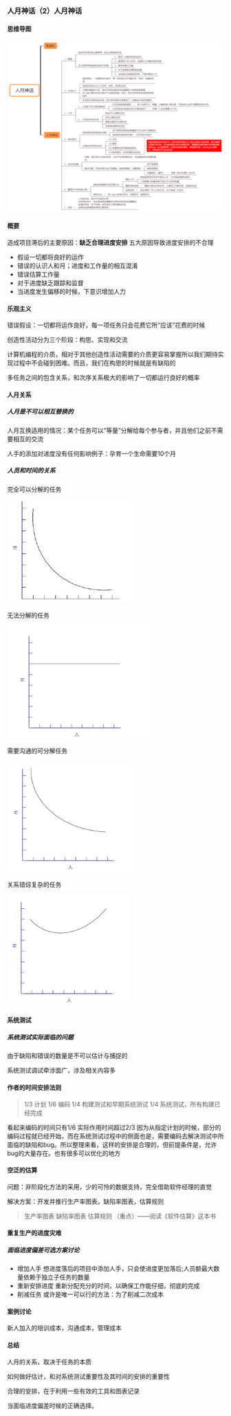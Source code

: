 ### 人月神话（2）人月神话

#### 思维导图

![image-20200530155412452](image-20200530155412452.png)

#### 概要

造成项目滞后的主要原因：**缺乏合理进度安排**
五大原因导致进度安排的不合理 

+ 假设一切都将良好的运作
+ 错误的认识人和月；进度和工作量的相互混淆		
+ 错误估算工作量			
+ 对于进度缺乏跟踪和监督			
+ 当进度发生偏移的时候，下意识增加人力			

#### 乐观主义

错误假设：一切都将运作良好，每一项任务只会花费它所“应该”花费的时候

创造性活动分为三个阶段：构思、实现和交流

计算机编程的介质，相对于其他创造性活动需要的介质更容易掌握所以我们期待实现过程中不会碰到困难。而且，我们在构思的时候就是有缺陷的 

多任务之间的包含关系，和次序关系极大的影响了一切都运行良好的概率

#### 人月关系

##### 人月是不可以相互替换的

人月互换适用的情况：某个任务可以“等量”分解给每个参与者，并且他们之前不需要相互的交流

人手的添加对进度没有任何影响例子：孕育一个生命需要10个月

##### 人员和时间的关系

完全可以分解的任务

![](1.png)

无法分解的任务

![](2.png)

需要沟通的可分解任务

![](3.png)

关系错综复杂的任务

![](4.png)

#### 系统测试

##### 系统测试实际面临的问题

由于缺陷和错误的数量是不可以估计与捕捉的

系统测试调试牵涉面广，涉及相关内容多			

#### 作者的时间安排法则

> 1/3 计划
> 1/6 编码
> 1/4 构建测试和早期系统测试
> 1/4 系统测试，所有构建已经完成

看起来编码的时间只有1/6  实际作用时间超过2/3 因为从指定计划的时候，部分的编码过程就已经开始，而在系统测试过程中的侧面也是，需要编码去解决测试中所面临的缺陷和bug。所以整理来看，这样的安排是合理的，但前提条件是，允许bug的大量存在。也有很多可以优化的地方

#### 空泛的估算

问题：非阶段化方法的采用，少的可怜的数据支持，完全借助软件经理的直觉

解决方案：开发并推行生产率图表，缺陷率图表，估算规则

> 生产率图表
> 缺陷率图表
> 估算规则 （重点）——阅读《软件估算》这本书

#### 重复生产的进度灾难

##### 面临进度偏差可选方案讨论

+ 增加人手
  想进度落后的项目中添加人手，只会使进度更加落后;人员额最大数量依赖于独立子任务的数量	
+ 重新安排进度
  重新分配充分的时间，以确保工作能仔细，彻底的完成
+ 削减任务
  或许是唯一可以行的方法：为了削减二次成本
  		

#### 案例讨论

新人加入的培训成本，沟通成本，管理成本

#### 总结

人月的关系，取决于任务的本质

如何做好估计，和对系统测试重要性及其时间的安排的重要性

合理的安排，在于利用一些有效的工具和图表记录

当面临进度偏差时候的正确选择。